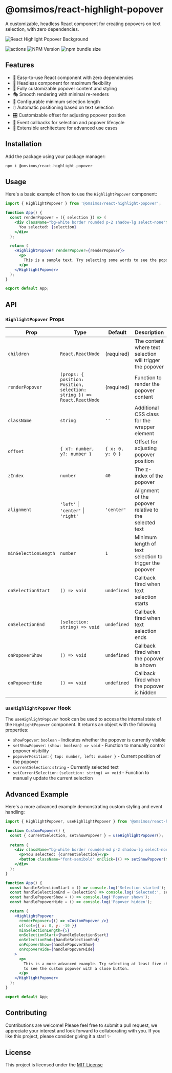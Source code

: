 # @omsimos/react-highlight-popover

A customizable, headless React component for creating popovers on text selection, with zero dependencies.

![React Highlight Popover Background](https://github.com/user-attachments/assets/236ebac4-f40c-4895-b23f-baac20db93a9)

<div>
  <img src="https://github.com/omsimos/react-highlight-popover/actions/workflows/ci.yml/badge.svg" alt="actions">
  <img alt="NPM Version" src="https://img.shields.io/npm/v/%40omsimos%2Freact-highlight-popover?logo=npm&labelColor=%23cc3534&color=%23505050">
  <img src="https://img.shields.io/bundlephobia/minzip/%40omsimos%2Freact-highlight-popover" alt="npm bundle size" >
</div>

## Features

- 🎯 Easy-to-use React component with zero dependencies
- 🧠 Headless component for maximum flexibility
- 🎨 Fully customizable popover content and styling
- 🎭 Smooth rendering with minimal re-renders
- 📏 Configurable minimum selection length
- 🖱️ Automatic positioning based on text selection
- 🎛️ Customizable offset for adjusting popover position
- 🔄 Event callbacks for selection and popover lifecycle
- 🔌 Extensible architecture for advanced use cases

## Installation

Add the package using your package manager:

```sh
npm i @omsimos/react-highlight-popover
```

## Usage

Here's a basic example of how to use the `HighlightPopover` component:

```jsx
import { HighlightPopover } from '@omsimos/react-highlight-popover';

function App() {
  const renderPopover = ({ selection }) => (
    <div className="bg-white border rounded p-2 shadow-lg select-none">
      You selected: {selection}
    </div>
  );

  return (
    <HighlightPopover renderPopover={renderPopover}>
      <p>
        This is a sample text. Try selecting some words to see the popover in action.
      </p>
    </HighlightPopover>
  );
}

export default App;
```


## API

### `HighlightPopover` Props

| Prop | Type | Default | Description |
|------|------|---------|-------------|
| `children` | `React.ReactNode` | (required) | The content where text selection will trigger the popover |
| `renderPopover` | `(props: { position: Position, selection: string }) => React.ReactNode` | (required) | Function to render the popover content |
| `className` | `string` | `''` | Additional CSS class for the wrapper element |
| `offset` | `{ x?: number, y?: number }` | `{ x: 0, y: 0 }` | Offset for adjusting popover position |
| `zIndex` | `number` | `40` | The z-index of the popover |
| `alignment` | `'left'` \| `'center'` \| `'right'` | `'center'` | Alignment of the popover relative to the selected text |
| `minSelectionLength` | `number` | `1` | Minimum length of text selection to trigger the popover |
| `onSelectionStart` | `() => void` | `undefined` | Callback fired when text selection starts |
| `onSelectionEnd` | `(selection: string) => void` | `undefined` | Callback fired when text selection ends |
| `onPopoverShow` | `() => void` | `undefined` | Callback fired when the popover is shown |
| `onPopoverHide` | `() => void` | `undefined` | Callback fired when the popover is hidden |

### `useHighlightPopover` Hook

The `useHighlightPopover` hook can be used to access the internal state of the `HighlightPopover` component. It returns an object with the following properties:

- `showPopover`: `boolean` - Indicates whether the popover is currently visible
- `setShowPopover`: `(show: boolean) => void` - Function to manually control popover visibility
- `popoverPosition`: `{ top: number, left: number }` - Current position of the popover
- `currentSelection`: `string` - Currently selected text
- `setCurrentSelection`: `(selection: string) => void` - Function to manually update the current selection

## Advanced Example

Here's a more advanced example demonstrating custom styling and event handling:

```jsx
import { HighlightPopover, useHighlightPopover } from '@omsimos/react-highlight-popover';

function CustomPopover() {
  const { currentSelection, setShowPopover } = useHighlightPopover();
  
  return (
    <div className="bg-white border rounded-md p-2 shadow-lg select-none">
      <p>You selected: {currentSelection}</p>
      <button className="font-semibold" onClick={() => setShowPopover(false)}>Close</button>
    </div>
  );
}

function App() {
  const handleSelectionStart = () => console.log('Selection started');
  const handleSelectionEnd = (selection) => console.log('Selected:', selection);
  const handlePopoverShow = () => console.log('Popover shown');
  const handlePopoverHide = () => console.log('Popover hidden');

  return (
    <HighlightPopover
      renderPopover={() => <CustomPopover />}
      offset={{ x: 0, y: -10 }}
      minSelectionLength={5}
      onSelectionStart={handleSelectionStart}
      onSelectionEnd={handleSelectionEnd}
      onPopoverShow={handlePopoverShow}
      onPopoverHide={handlePopoverHide}
    >
      <p>
        This is a more advanced example. Try selecting at least five characters
        to see the custom popover with a close button.
      </p>
    </HighlightPopover>
  );
}

export default App;
```

## Contributing
Contributions are welcome! Please feel free to submit a pull request, we appreciate your interest and look forward to collaborating with you. If you like this project, please consider giving it a star! ✨ 

## License
This project is licensed under the [MIT License](LICENSE)
